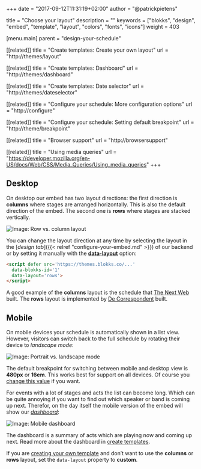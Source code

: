 +++
date            = "2017-09-12T11:31:19+02:00"
author          = "@patrickpietens"

title           = "Choose your layout"
description     = ""
keywords        = ["blokks", "design", "embed", "template", "layout", "colors", "fonts", "icons"]
weight          = 403

[menu.main]
parent          = "design-your-schedule"

[[related]]
title = "Create templates: Create your own layout"
url = "http://themes/layout"

[[related]]
title = "Create templates: Dashboard"
url = "http://themes/dashboard"

[[related]]
title = "Create templates: Date selector"
url = "http://themes/dateselector"

[[related]]
title = "Configure your schedule: More configuration options"
url = "http://configure"

[[related]]
title = "Configure your schedule: Setting default breakpoint"
url = "http://theme/breakpoint"

[[related]]
title = "Browser support"
url = "http://browsersupport"

[[related]]
title = "Using media queries"
url = "https://developer.mozilla.org/en-US/docs/Web/CSS/Media_Queries/Using_media_queries"
+++

## Desktop
On desktop our embed has two layout directions: the first direction is **columns** where stages are arranged horizontally. This is also the default direction of the embed. The second one is **rows** where stages are stacked vertically.

![Image: Row vs. column layout](https://blokks.co/docs/images/rowsandcolumns.gif)

You can change the layout direction at any time by selecting the layout in the [*design tab*]({{< relref "configure-your-embed.md" >}}) of our backend or by setting it manually with the [**data-layout**](http://configure/options) option:

```html
<script defer src='https://themes.blokks.co/...'
  data-blokks-id='1'
  data-layout='rows'>
</script>
```

A good example of the **columns** layout is the schedule that [The Next Web](https://blokks.co/schedules/tnw2017) built. The **rows** layout is implemented by [De Correspondent](https://decorrespondent.nl/evenementen/7/festival-der-vooruitgang/programma) built.

## Mobile
On mobile devices your schedule is automatically shown in a list view. However, visitors can switch back to the full schedule by rotating their device to *landscape mode*:

![Image: Portrait vs. landscape mode](https://blokks.co/docs/images/animation.gif)

The default breakpoint for switching between mobile and desktop view is **480px** or **16em**. This works best for support on all devices. Of course you [change this value](http://configure/breakpoints) if you want.

For events with a lot of stages and acts the list can become long. Which can be quite annoying if you want to find out which speaker or band is coming up next. Therefor, on the day itself the mobile version of the embed will show our [*dashboard*](http://design/dashboard):

![Image: Mobile dashboard](http://dashboard.png)

The dashboard is a summary of acts which are playing now and coming up next. Read more about the dashboard in [create templates](http://themes/structure#dashboard).

<span class='note'>If you are [creating your own template](http://themes/intro) and don’t want to use the **columns** or **rows** layout, set the `data-layout` property to **custom**.</span>
